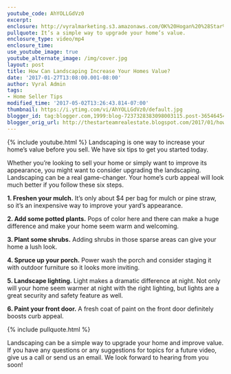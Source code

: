 ```yaml
---
youtube_code: AhYOLLGdVz0
excerpt:
enclosure: http://vyralmarketing.s3.amazonaws.com/OK%20Hogan%20%28Star%20Team%29/Crystal%20Coast%20Real%20Estate-%20Jan%201.mp4
pullquote: It’s a simple way to upgrade your home’s value.
enclosure_type: video/mp4
enclosure_time:
use_youtube_image: true
youtube_alternate_image: /img/cover.jpg
layout: post
title: How Can Landscaping Increase Your Homes Value?
date: '2017-01-27T13:08:00.001-08:00'
author: Vyral Admin
tags:
- Home Seller Tips
modified_time: '2017-05-02T13:26:43.814-07:00'
thumbnail: https://i.ytimg.com/vi/AhYOLLGdVz0/default.jpg
blogger_id: tag:blogger.com,1999:blog-7237328383098003115.post-3654645483081211676
blogger_orig_url: http://thestarteamrealestate.blogspot.com/2017/01/how-can-landscaping-increase-your-homes.html
---
```

{% include youtube.html %}
Landscaping is one way to increase your home’s value before you sell. We have six tips to get you started today.

Whether you’re looking to sell your home or simply want to improve its appearance, you might want to consider upgrading the landscaping. Landscaping can be a real game-changer. Your home’s curb appeal will look much better if you follow these six steps.

**1. Freshen your mulch.** It’s only about $4 per bag for mulch or pine straw, so it’s an inexpensive way to improve your yard’s appearance.

**2. Add some potted plants.** Pops of color here and there can make a huge difference and make your home seem warm and welcoming.

**3. Plant some shrubs.** Adding shrubs in those sparse areas can give your home a lush look.

**4. Spruce up your porch.** Power wash the porch and consider staging it with outdoor furniture so it looks more inviting.

**5. Landscape lighting.** Light makes a dramatic difference at night. Not only will your home seem warmer at night with the right lighting, but lights are a great security and safety feature as well.

**6. Paint your front door.** A fresh coat of paint on the front door definitely boosts curb appeal.

{% include pullquote.html %}

Landscaping can be a simple way to upgrade your home and improve value. If you have any questions or any suggestions for topics for a future video, give us a call or send us an email. We look forward to hearing from you soon!
